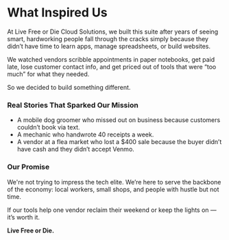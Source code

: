 # What Inspired Us

At Live Free or Die Cloud Solutions, we built this suite after years of seeing smart, hardworking people fall through the cracks simply because they didn’t have time to learn apps, manage spreadsheets, or build websites.

We watched vendors scribble appointments in paper notebooks, get paid late, lose customer contact info, and get priced out of tools that were “too much” for what they needed.

So we decided to build something different.

### Real Stories That Sparked Our Mission

- A mobile dog groomer who missed out on business because customers couldn’t book via text.
- A mechanic who handwrote 40 receipts a week.
- A vendor at a flea market who lost a $400 sale because the buyer didn’t have cash and they didn’t accept Venmo.

### Our Promise

We're not trying to impress the tech elite. We’re here to serve the backbone of the economy: local workers, small shops, and people with hustle but not time.

If our tools help one vendor reclaim their weekend or keep the lights on — it’s worth it.

**Live Free or Die.**
